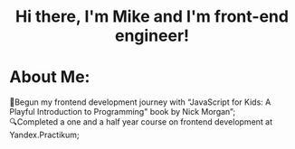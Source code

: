 <h1 align="center">Hi there, I'm Mike and I'm front-end engineer!</h1>

# About Me:
🧐Begun my frontend development journey with “JavaScript for Kids: A Playful Introduction to Programming" book by  Nick Morgan”;<br>
🔍Completed a one and a half year course on frontend development at Yandex.Practikum; <br>
<!--
**Mishe4ka14/Mishe4ka14** is a ✨ _special_ ✨ repository because its `README.md` (this file) appears on your GitHub profile.

Here are some ideas to get you started:

- 🔭 I’m currently working on ...
- 🌱 I’m currently learning ...
- 👯 I’m looking to collaborate on ...
- 🤔 I’m looking for help with ...
- 💬 Ask me about ...
- 📫 How to reach me: ...
- 😄 Pronouns: ...
- ⚡ Fun fact: ...
-->
